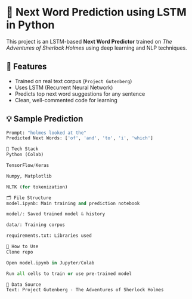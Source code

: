 # 🔮 Next Word Prediction using LSTM in Python

This project is an LSTM-based **Next Word Predictor** trained on *The Adventures of Sherlock Holmes* using deep learning and NLP techniques.

## 📌 Features

- Trained on real text corpus (`Project Gutenberg`)
- Uses LSTM (Recurrent Neural Network)
- Predicts top next word suggestions for any sentence
- Clean, well-commented code for learning

## 💡 Sample Prediction

```python
Prompt: "holmes looked at the"
Predicted Next Words: ['of', 'and', 'to', 'i', 'which']

🧠 Tech Stack
Python (Colab)

TensorFlow/Keras

Numpy, Matplotlib

NLTK (for tokenization)

🗂️ File Structure
model.ipynb: Main training and prediction notebook

model/: Saved trained model & history

data/: Training corpus

requirements.txt: Libraries used

🚀 How to Use
Clone repo

Open model.ipynb in Jupyter/Colab

Run all cells to train or use pre-trained model

📘 Data Source
Text: Project Gutenberg - The Adventures of Sherlock Holmes
